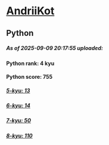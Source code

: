 # [AndriiKot](https://www.codewars.com/users/AndriiKot) 
## Python

##### As of 2025-09-09 20:17:55 uploaded:

#### Python rank: 4 kyu

#### Python score: 755

##### [5-kyu: 13](https://github.com/AndriiKot/Python__CodeWars/tree/main/kyu-5)

##### [6-kyu: 14](https://github.com/AndriiKot/Python__CodeWars/tree/main/kyu-6)

##### [7-kyu: 50](https://github.com/AndriiKot/Python__CodeWars/tree/main/kyu-7)

##### [8-kyu: 110](https://github.com/AndriiKot/Python__CodeWars/tree/main/kyu-8)

